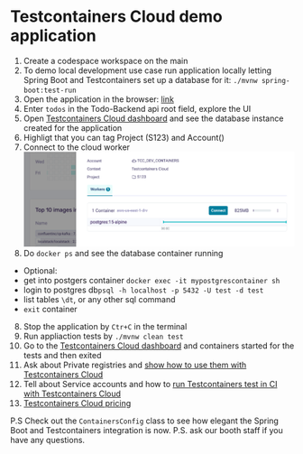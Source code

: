 # Testcontainers Cloud demo application

1. Create a codespace workspace on the main 
2. To demo local development use case run application locally letting Spring Boot and Testcontainers set up a database for it: `./mvnw spring-boot:test-run`
3. Open the application in the browser: [link](http://localhost:8080/?http://localhost:8080/todos)
4. Enter `todos` in the Todo-Backend api root field, explore the UI
5. Open [Testcontainers Cloud dashboard](https://app.testcontainers.cloud/dashboard) and see the database instance created for the application
6. Highligt that you can tag Project (S123) and Account()
6. Connect to the cloud worker ![img.png](img.png)
7. Do `docker ps` and see the database container running
* Optional: 
* get into postgers container `docker exec -it mypostgrescontainer sh` 
* login to postgres db`psql -h localhost -p 5432 -U test -d test`
* list tables `\dt`, or any other sql command
* `exit` container
8. Stop the application by `Ctr+C` in the terminal
9. Run appliaction tests by `./mvnw clean test`
10. Go to the [Testcontainers Cloud dashboard](https://app.testcontainers.cloud/dashboard) and containers started for the tests and then exited
11. Ask about Private registries and [show how to use them with Testcontainers Cloud](https://app.testcontainers.cloud/dashboard/settings)
12. Tell about Service accounts and how to [run Testcontainers test in CI with Testcontainers Cloud](https://www.testcontainers.cloud/ci)
12. [Testcontainers Cloud pricing](https://www.testcontainers.cloud/pricing)

P.S Check out the `ContainersConfig` class to see how elegant the Spring Boot and Testcontainers integration is now.
P.S. ask our booth staff if you have any questions.
